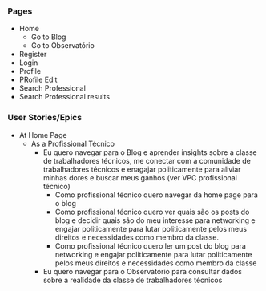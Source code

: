 
### Pages
- Home
	- Go to Blog
	- Go to Observatório
- Register
- Login
- Profile
- PRofile Edit
- Search Professional
- Search Professional results


### User Stories/Epics
- At Home Page
	- As a Profissional Técnico
		- Eu quero navegar para o Blog e aprender insights sobre a classe de trabalhadores técnicos, me conectar com a comunidade de trabalhadores técnicos e enagajar politicamente para aliviar minhas dores e buscar meus ganhos (ver VPC profissional técnico)
			- Como profissional técnico quero navegar da home page para o blog
			- Como profissional técnico quero ver quais são os posts do blog e decidir quais são do meu interesse para networking e engajar politicamente para lutar politicamente pelos meus direitos e necessidades como membro da classe.
			- Como profissional técnico quero ler um post do blog para networking e engajar politicamente para lutar politicamente pelos meus direitos e necessidades como membro da classe
		- Eu quero navegar para o Observatório para consultar dados sobre a realidade da classe de trabalhadores técnicos